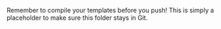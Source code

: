 Remember to compile your templates before you push! This is simply a placeholder to make sure this folder stays in Git.